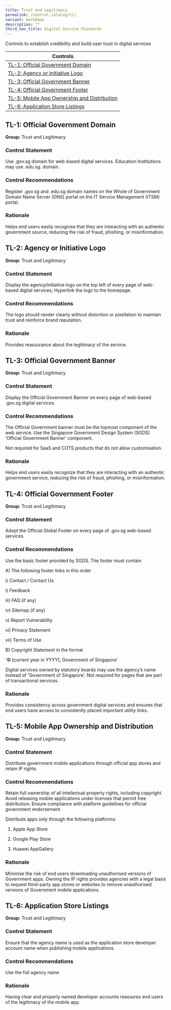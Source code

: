 ```yaml
---
title: Trust and Legitimacy
permalink: /control-catalog/tl/
variant: markdown
description: ""
third_nav_title: Digital Service Standards
---
```

Controls to establish credibility and build user trust in digital services

| Controls                                                                                   |
| ------------------------------------------------------------------------------------------ |
| [TL-1: Official Government Domain](#tl-1-official-government-domain)                       |
| [TL-2: Agency or Initiative Logo](#tl-2-agency-or-initiative-logo)                         |
| [TL-3: Official Government Banner](#tl-3-official-government-banner)                       |
| [TL-4: Official Government Footer](#tl-4-official-government-footer)                       |
| [TL-5: Mobile App Ownership and Distribution](#tl-5-mobile-app-ownership-and-distribution) |
| [TL-6: Application Store Listings](#tl-6-application-store-listings)                       |

## TL-1: Official Government Domain

**Group:** Trust and Legitimacy

### Control Statement

Use .gov.sg domain for web-based digital services. Education Institutions may use .edu.sg. domain.

### Control Recommendations

Register .gov.sg and .edu.sg domain names on the Whole of Government Domain Name Server (DNS) portal on the IT Service Management (ITSM) portal.

### Rationale

Helps end users easily recognise that they are interacting with an authentic government source, reducing the risk of fraud, phishing, or misinformation.

## TL-2: Agency or Initiative Logo

**Group:** Trust and Legitimacy

### Control Statement

Display the agency/initiative logo on the top left of every page of web-based digital services; Hyperlink the logo to the homepage.

### Control Recommendations

The logo should render clearly without distortion or pixellation to maintain trust and reinforce brand reputation.

### Rationale

Provides reassurance about the legitimacy of the service.

## TL-3: Official Government Banner

**Group:** Trust and Legitimacy

### Control Statement

Display the Official Government Banner on every page of web-based .gov.sg digital services.

### Control Recommendations

The Official Government banner must be the topmost component of the web service. Use the Singapore Government Design System (SGDS) ‘Official Government Banner’ component.

Not required for SaaS and COTS products that do not allow customisation.

### Rationale

Helps end users easily recognize that they are interacting with an authentic government service, reducing the risk of fraud, phishing, or misinformation.

## TL-4: Official Government Footer

**Group:** Trust and Legitimacy

### Control Statement

Adopt the Official Global Footer on every page of .gov.sg web-based services.

### Control Recommendations

Use the basic footer provided by SGDS. The footer must contain

A) The following footer links in this order

i) Contact / Contact Us

i) Feedback

iii) FAQ (if any)

iv) Sitemap (if any)

v) Report Vulnerability

vi) Privacy Statement

vii) Terms of Use

B) Copyright Statement in the format

&#39;© [current year in YYYY], Government of Singapore’

Digital services owned by statutory boards may use the agency’s name instead of &#39;Government of Singapore&#39;. Not required for pages that are part of transactional services.

### Rationale

Provides consistency across government digital services and ensures that end users have access to consistently placed important utility links.

## TL-5: Mobile App Ownership and Distribution

**Group:** Trust and Legitimacy

### Control Statement

Distribute government mobile applications through official app stores and retain IP rights.

### Control Recommendations

Retain full ownership of all intellectual property rights, including copyright. Avoid releasing mobile applications under licenses that permit free distribution. Ensure compliance with platform guidelines for official government endorsement.

Distribute apps only through the following platforms:

1. Apple App Store

2. Google Play Store

3. Huawei AppGallery

### Rationale

Minimise the risk of end users downloading unauthorised versions of Government apps. Owning the IP rights provides agencies with a legal basis to request third-party app stores or websites to remove unauthorised versions of Government mobile applications.

## TL-6: Application Store Listings

**Group:** Trust and Legitimacy

### Control Statement

Ensure that the agency name is used as the application store developer account name when publishing mobile applications.

### Control Recommendations

Use the full agency name

### Rationale

Having clear and properly named developer accounts reassures end users of the legitimacy of the mobile app.